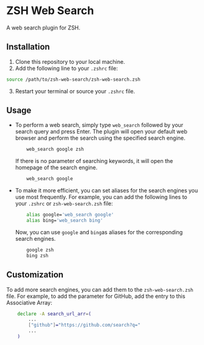 # ZSH Web Search
A web search plugin for ZSH.

## Installation

1. Clone this repository to your local machine.
2. Add the following line to your `.zshrc` file:

```zsh
source /path/to/zsh-web-search/zsh-web-search.zsh
```

3. Restart your terminal or source your `.zshrc` file.

## Usage

- To perform a web search, simply type `web_search` followed by your search query and press Enter. The plugin will open your default web browser and perform the search using the specified search engine.

   ```zsh
       web_search google zsh
   ```

   If there is no parameter of searching keywords, it will open the homepage of the search engine.

   ```zsh
       web_search google
   ```

- To make it more efficient, you can set aliases for the search engines you use most frequently. For example, you can add the following lines to your `.zshrc` or `zsh-web-search.zsh` file:

    ```zsh
        alias google='web_search google'
        alias bing='web_search bing'
    ```

    Now, you can use `google` and `bing`as aliases for the corresponding search engines.

    ```zsh
        google zsh
        bing zsh
    ```

## Customization

To add more search engines, you can add them to the `zsh-web-search.zsh` file. For example, to add the parameter for GitHub, add the entry to this Associative Array:

```zsh
    declare -A search_url_arr=(
        ...
        ["github"]="https://github.com/search?q="
        ...
    )
```
